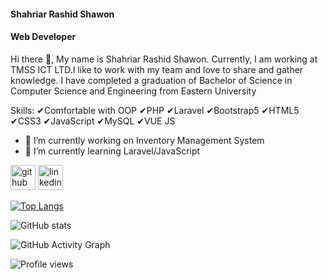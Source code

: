 #### Shahriar Rashid Shawon
#### Web Developer
Hi there 👋, My name is Shahriar Rashid Shawon. Currently, I am working at TMSS ICT LTD.I like to work with my team and love to share and gather knowledge. I have completed a graduation of Bachelor of Science in Computer Science and Engineering from Eastern University 

Skills:
✔Comfortable with OOP
✔PHP
✔Laravel
✔Bootstrap5
✔HTML5 
✔CSS3
✔JavaScript
✔MySQL
✔VUE JS  

- 🔭 I’m currently working on Inventory Management System 
- 🌱 I’m currently learning Laravel/JavaScript 


[<img src='https://cdn.jsdelivr.net/npm/simple-icons@3.0.1/icons/github.svg' alt='github' height='40'>](https://github.com/shahriarshawon01)  [<img src='https://cdn.jsdelivr.net/npm/simple-icons@3.0.1/icons/linkedin.svg' alt='linkedin' height='40'>](https://www.linkedin.com/in/https://www.linkedin.com/in/shahriar-shawon-bb0105170//)  

[![Top Langs](https://github-readme-stats.vercel.app/api/top-langs/?username=shahriarshawon01)](https://github.com/anuraghazra/github-readme-stats)

![GitHub stats](https://github-readme-stats.vercel.app/api?username=shahriarshawon01&show_icons=true)  

![GitHub Activity Graph](https://activity-graph.herokuapp.com/graph?username=shahriarshawon01)  

![Profile views](https://gpvc.arturio.dev/shahriarshawon01)  
